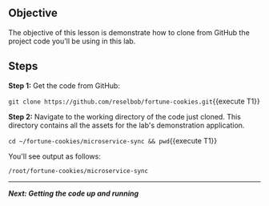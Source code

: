 ## Objective
The objective of this lesson is demonstrate how to clone from GitHub the project code you'll be using in this lab.

## Steps

**Step 1:** Get the code from GitHub:

`git clone https://github.com/reselbob/fortune-cookies.git`{{execute T1}}

**Step 2:** Navigate to the working directory of the code just cloned. This directory contains all the assets for the lab's demonstration application.

`cd ~/fortune-cookies/microservice-sync && pwd`{{execute T1}}

You'll see output as follows:

`/root/fortune-cookies/microservice-sync`


---

***Next: Getting the code up and running***